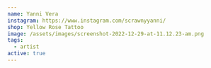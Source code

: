 ```yaml
---
name: Yanni Vera
instagram: https://www.instagram.com/scrawnyyanni/
shop: Yellow Rose Tattoo
image: /assets/images/screenshot-2022-12-29-at-11.12.23-am.png
tags:
  - artist
active: true
---
```

